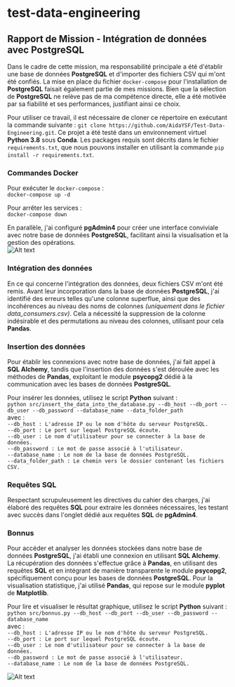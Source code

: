 # test-data-engineering

## Rapport de Mission - Intégration de données avec PostgreSQL  

Dans le cadre de cette mission, ma responsabilité principale a été d'établir une base de données **PostgreSQL** et d'importer des fichiers CSV qui m'ont été confiés. La mise en place du fichier `docker-compose` pour l'installation de **PostgreSQL** faisait également partie de mes missions. Bien que la sélection de **PostgreSQL** ne relève pas de ma compétence directe, elle a été motivée par sa fiabilité et ses performances, justifiant ainsi ce choix.   

Pour utiliser ce travail, il est nécessaire de cloner ce répertoire en exécutant la commande suivante : `git clone https://github.com/AidaYSF/Test-Data-Engineering.git`. Ce projet a été testé dans un environnement virtuel **Python 3.8** sous **Conda**. Les packages requis sont décrits dans le fichier `requirements.txt`, que nous pouvons installer en utilisant la commande `pip install -r requirements.txt`.  

### Commandes Docker  

Pour exécuter le `docker-compose` :  
`docker-compose up -d` 

Pour arrêter les services :  
`docker-compose down`  

En parallèle, j'ai configuré **pgAdmin4** pour créer une interface conviviale avec notre base de données **PostgreSQL**, facilitant ainsi la visualisation et la gestion des opérations.  
![Alt text](https://github.com/AidaYSF/Test-Data-Engineering/blob/main/images/pgAdmin4.png)  

### Intégration des données  
En ce qui concerne l'intégration des données, deux fichiers CSV m'ont été remis. Avant leur incorporation dans la base de données **PostgreSQL**, j'ai identifié des erreurs telles qu'une colonne superflue, ainsi que des incohérences au niveau des noms de colonnes *(uniquement dans le fichier data_consumers.csv)*. Cela a nécessité la suppression de la colonne indésirable et des permutations au niveau des colonnes, utilisant pour cela **Pandas**.  

### Insertion des données  
Pour établir les connexions avec notre base de données, j'ai fait appel à **SQL Alchemy**, tandis que l'insertion des données s'est déroulée avec les méthodes de **Pandas**, exploitant le module **psycopg2** dédié à la communication avec les bases de données **PostgreSQL**.  

Pour insérer les données, utilisez le script **Python** suivant :  
`python src/insert_the_data_into_the_database.py --db_host --db_port --db_user --db_password --database_name --data_folder_path`  
avec :  
`--db_host : L'adresse IP ou le nom d'hôte du serveur PostgreSQL.`  
`--db_port : Le port sur lequel PostgreSQL écoute.`  
`--db_user : Le nom d'utilisateur pour se connecter à la base de données.`  
`--db_password : Le mot de passe associé à l'utilisateur.`  
`--database_name : Le nom de la base de données PostgreSQL.`  
`--data_folder_path : Le chemin vers le dossier contenant les fichiers CSV.`  

### Requêtes SQL  
Respectant scrupuleusement les directives du cahier des charges, j'ai élaboré des requêtes **SQL** pour extraire les données nécessaires, les testant avec succès dans l'onglet dédié aux requêtes **SQL** de **pgAdmin4**.  

### Bonnus  
Pour accéder et analyser les données stockées dans notre base de données **PostgreSQL**, j'ai établi une connexion en utilisant **SQL Alchemy**. La récupération des données s'effectue grâce à **Pandas**, en utilisant des requêtes **SQL** et en intégrant de manière transparente le module **psycopg2**, spécifiquement conçu pour les bases de données **PostgreSQL**. Pour la visualisation statistique, j'ai utilisé **Pandas**, qui repose sur le module **pyplot** de **Matplotlib**.   
 
Pour lire et visualiser le résultat graphique, utilisez le script **Python** suivant :  
`python src/bonnus.py --db_host --db_port --db_user --db_password --database_name`  
avec :  
`--db_host : L'adresse IP ou le nom d'hôte du serveur PostgreSQL.`  
`--db_port : Le port sur lequel PostgreSQL écoute.`  
`--db_user : Le nom d'utilisateur pour se connecter à la base de données.`  
`--db_password : Le mot de passe associé à l'utilisateur.`  
`--database_name : Le nom de la base de données PostgreSQL.`  

![Alt text](https://github.com/AidaYSF/Test-Data-Engineering/blob/main/images/bonnus.png)  


  

